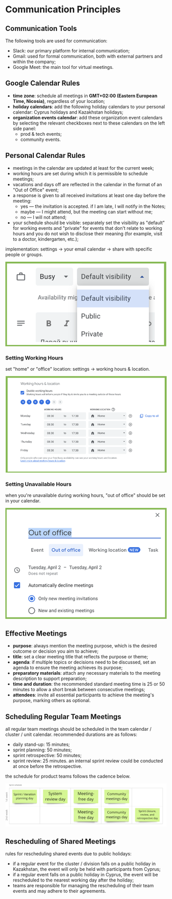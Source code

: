 # Communication Principles

## Communication Tools

The following tools are used for communication:

* Slack: our primary platform for internal communication;
* Gmail: used for formal communication, both with external partners and within the company;
* Google Meet: the main tool for virtual meetings.


## Google Calendar Rules

* **time zone**: schedule all meetings in **GMT+02:00 (Eastern European Time, Nicosia)**, regardless of your location;
* **holiday calendars**: add the following holiday calendars to your personal calendar: Cyprus holidays and Kazakhstan holidays;
* **organization events calendar**: add these organization event calendars by selecting the relevant checkboxes next to these calendars on the left side panel:
  * prod & tech events;
  * community events.


## Personal Calendar Rules

* meetings in the calendar are updated at least for the current week;
* working hours are set during which it is permissible to schedule meetings;
* vacations and days off are reflected in the calendar in the format of an "Out of Office" event;
* a response is given to all received invitations at least one day before the meeting:
  * yes — the invitation is accepted. if I am late, I will notify in the Notes;
  * maybe — I might attend, but the meeting can start without me;
  * no — I will not attend;
* your schedule should be visible: separately set the visibility as "default" for working events and "private" for events that don't relate to working hours and you do not wish to disclose their meaning (for example, visit to a doctor, kindergarten, etc.);

implementation: settings → your email calendar → share with specific people or groups.

![](../image/default-visibility.png)


### Setting Working Hours

set "home" or "office" location: settings → working hours & location.

![](../image/working-hours-location.png)


### Setting Unavailable Hours

when you're unavailable during working hours, "out of office" should be set in your calendar.

![](../image/out-of-office.png)


## Effective Meetings

* **purpose**: always mention the meeting purpose, which is the desired outcome or decision you aim to achieve;
* **title**: set a clear meeting title that reflects the purpose or theme;
* **agenda**: if multiple topics or decisions need to be discussed, set an agenda to ensure the meeting achieves its purpose;
* **preparatory materials**: attach any necessary materials to the meeting description to support preparation;
* **time and duration**: the recommended standard meeting time is 25 or 50 minutes to allow a short break between consecutive meetings;
* **attendees**: invite all essential participants to achieve the meeting's purpose, marking others as optional.


## Scheduling Regular Team Meetings

all regular team meetings should be scheduled in the team calendar / cluster / unit calendar. recommended durations are as follows:

* daily stand-up: 15 minutes;
* sprint planning: 50 minutes;
* sprint retrospective: 50 minutes;
* sprint review: 25 minutes. an internal sprint review could be conducted at once before the retrospective.

the schedule for product teams follows the cadence below.

![](../image/communication-cadence.png)


## Rescheduling of Shared Meetings

rules for rescheduling shared events due to public holidays:

* if a regular event for the cluster / division falls on a public holiday in Kazakhstan, the event will only be held with participants from Cyprus;
* if a regular event falls on a public holiday in Cyprus, the event will be rescheduled to the nearest working day after the holiday;
* teams are responsible for managing the rescheduling of their team events and may adhere to their agreements.